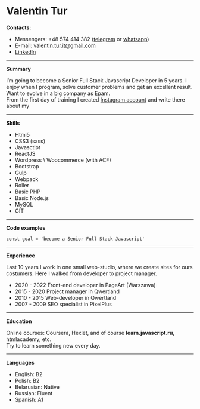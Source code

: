 # Valentin Tur
**Contacts:**

* Messengers: +48 574 414 382 ([telegram](https://t.me/mishel_gondri) or [whatsapp](https://wa.me/48574414382))
* E-mail: valentin.tur.it@gmail.com
* [LinkedIn](https://www.linkedin.com/in/valentin-tur-490553a9/)

---
   
**Summary**

I’m going to become a Senior Full Stack Javascript Developer in 5 years.
I enjoy when I program, solve customer problems and get an excellent result.
Want to evolve in a big company as Epam.  
From the first day of training I created [Instagram account](https://www.instagram.com/valentin.react/) and write there about my 

---
**Skills**
 * Html5
 * CSS3 (sass)
 * Javasctipt
 * ReactJS
 * Wordpress \ Woocommerce (with ACF)
 * Bootstrap
 * Gulp
 * Webpack
 * Roller
 * Basic PHP
 * Basic Node.js
 * MySQL
 * GIT

---
**Code examples**

`const goal = 'become a Senior Full Stack Javascript'`

---

**Experience**

Last 10 years I work in one small web-studio, where we create sites for ours costumers. Here I walked from developer to project manager.
* 2020 - 2022 Front-end developer in PageArt (Warszawa)
* 2015 - 2020 Project manager in Qwertland
* 2010 - 2015 Web-developer in Qwertland
* 2007 - 2009 SEO specialist in PixelPlus
  
---

**Education**

Online courses: Coursera, Hexlet, and of course **learn.javascript.ru**, htmlacademy, etc.  
Try to learn something new every day.

---
**Languages**

* English: B2
* Polish: B2
* Belarusian: Native
* Russian: Fluent
* Spanish: A1